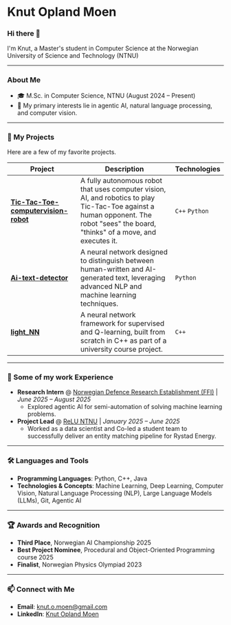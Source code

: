 # Knut Opland Moen

### Hi there 👋

I'm Knut, a Master's student in Computer Science at the Norwegian University of Science and Technology (NTNU)

---

### About Me

- 🎓 M.Sc. in Computer Science, NTNU (August 2024 – Present)
- 🔭 My primary interests lie in agentic AI, natural language processing, and computer vision.

---

### 🔭 My Projects

Here are a few of my favorite projects. 

| Project                                                                                              | Description                                                                                                                                                             | Technologies |
| ---------------------------------------------------------------------------------------------------- | ----------------------------------------------------------------------------------------------------------------------------------------------------------------------- | ------------ |
| **[Tic-Tac-Toe-computervision-robot](https://github.com/KnutOplandMoen/Tic-Tac-Toe-computervision-robot)** | A fully autonomous robot that uses computer vision, AI, and robotics to play Tic-Tac-Toe against a human opponent. The robot "sees" the board, "thinks" of a move, and executes it. | `C++` `Python`       |
| **[Ai-text-detector](https://github.com/KnutOplandMoen/Ai-text-detector)**                               | A neural network designed to distinguish between human-written and AI-generated text, leveraging advanced NLP and machine learning techniques.                                | `Python`     |
| **[light_NN](https://github.com/KnutOplandMoen/light_NN)**                                               | A neural network framework for supervised and Q-learning, built from scratch in C++ as part of a university course project.                                                       | `C++`    |

---

### 💼 Some of my work Experience

- **Research Intern** @ [Norwegian Defence Research Establishment (FFI)](https://www.ffi.no/en) | *June 2025 – August 2025*
  - Explored agentic AI for semi-automation of solving machine learning problems.
- **Project Lead** @ [ReLU NTNU](https://reluntnu.no/) | *January 2025 – June 2025*
  - Worked as a data scientist and Co-led a student team to successfully deliver an entity matching pipeline for Rystad Energy.
---

### 🛠️ Languages and Tools

- **Programming Languages**: Python, C++, Java
- **Technologies & Concepts**: Machine Learning, Deep Learning, Computer Vision, Natural Language Processing (NLP), Large Language Models (LLMs), Git, Agentic AI

---

### 🏆 Awards and Recognition

- **Third Place**, Norwegian AI Championship 2025
- **Best Project Nominee**, Procedural and Object-Oriented Programming course 2025
- **Finalist**, Norwegian Physics Olympiad 2023

---

### 📫 Connect with Me

- **Email**: knut.o.moen@gmail.com  
- **LinkedIn**: [Knut Opland Moen](https://www.linkedin.com/in/knut-opland-moen-2501a7230/)
